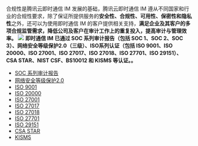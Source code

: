 合规性是腾讯云即时通信 IM 发展的基础，腾讯云即时通信 IM 遵从不同国家和行业的合规性要求，除了保证所提供服务的**安全性、合规性、可用性、保密性和隐私性**之外，还可以为使用即时通信 IM 的客户提供相关支持，**满足企业及其客户的多项合规监管需求，降低公司及客户在审计工作上的重复投入，提高审计与管理效率。**
![](https://qcloudimg.tencent-cloud.cn/raw/6041408c06e46f6791002d42dff19577.png)
<b>即时通信 IM 已通过 SOC 系列审计报告（包括 SOC 1、SOC 2、SOC 3）、网络安全等级保护2.0（三级）、ISO系列认证（包括 ISO 9001、ISO 20000、ISO 27001、ISO 27017、ISO 27018、ISO 27701、ISO 29151）、CSA STAR、NIST CSF、BS10012 和 KISMS 等认证。。</b>

 - [SOC 系列审计报告](https://cloud.tencent.com/document/product/363/11543)
 - [网络安全等级保护2.0](https://cloud.tencent.com/document/product/363/2487)
 - [ ISO 9001](https://cloud.tencent.com/document/product/363/2410)
 - [ISO 20000](https://cloud.tencent.com/document/product/363/2409)
 - [ISO 27001](https://cloud.tencent.com/document/product/363/40201)
 - [ISO 27017](https://cloud.tencent.com/document/product/363/35905)
 - [ISO 27018](https://cloud.tencent.com/document/product/363/14031)
 - [ISO 27701](https://cloud.tencent.com/document/product/363/40201)
 - [ISO 29151](https://cloud.tencent.com/document/product/363/51660)
 - [CSA STAR](https://cloud.tencent.com/document/product/363/7249)
 -  [KISMS](https://cloud.tencent.com/document/product/363/41201) 
